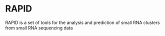 RAPID
=====

RAPID is a set of tools for the analysis and prediction of small RNA clusters from small RNA sequencing data
